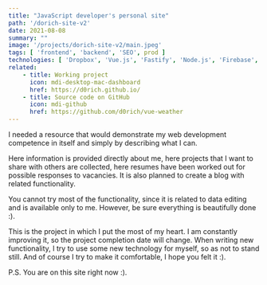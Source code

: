 ```yaml
---
title: "JavaScript developer's personal site"
path: '/dorich-site-v2'
date: 2021-08-08
summary: ""
image: '/projects/dorich-site-v2/main.jpeg'
tags: [ 'frontend', 'backend', 'SEO', prod ]
technologies: [ 'Dropbox', 'Vue.js', 'Fastify', 'Node.js', 'Firebase', 'PostgreSQL', 'Vuetify' ]
related:
    - title: Working project
      icon: mdi-desktop-mac-dashboard
      href: https://d0rich.github.io/
    - title: Source code on GitHub
      icon: mdi-github
      href: https://github.com/d0rich/vue-weather
---
```

I needed a resource that would demonstrate my web development competence in 
itself and simply by describing what I can.

Here information is provided directly about me, here projects 
that I want to share with others are collected, here resumes have 
been worked out for possible responses to vacancies. It is also planned 
to create a blog with related functionality.

You cannot try most of the functionality, since it is related to 
data editing and is available only to me. However, be sure everything 
is beautifully done :).

This is the project in which I put the most of my heart. I 
am constantly improving it, so the project completion date will change. 
When writing new functionality, I try to use some new technology for myself, 
so as not to stand still. And of course I try to make it comfortable, 
I hope you felt it :).

P.S. You are on this site right now :).
